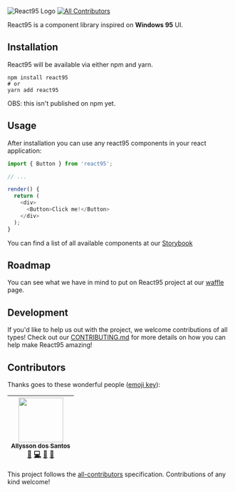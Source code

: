 ![React95 Logo](https://github.com/React95/React95/blob/master/assets/React95-clouds.png)
[![All Contributors](https://img.shields.io/badge/all_contributors-1-orange.svg?style=flat-square)](#contributors)

React95 is a component library inspired on **Windows 95** UI.

## Installation

React95 will be available via either npm and yarn.
```shell
npm install react95
# or
yarn add react95
```

OBS: this isn't published on npm yet.

## Usage

After installation you can use any react95 components in your react application:

```js
import { Button } from 'react95';

// ...

render() {
  return (
    <div>
      <Button>Click me!</Button>
    </div>
  );
}
```

You can find a list of all available components at our [Storybook](https://react95.github.io/React95/)

## Roadmap

You can see what we have in mind to put on React95 project at our [waffle](https://waffle.io/React95/React95) page.

## Development

If you'd like to help us out with the project, we welcome contributions of all types! Check out our [CONTRIBUTING.md](CONTRIBUTING.md) for more details on how you can help make React95 amazing!

## Contributors

Thanks goes to these wonderful people ([emoji key](https://github.com/kentcdodds/all-contributors#emoji-key)):

<!-- ALL-CONTRIBUTORS-LIST:START - Do not remove or modify this section -->
<!-- prettier-ignore -->
| [<img src="https://avatars1.githubusercontent.com/u/13424727?v=4" width="100px;"/><br /><sub><b>Allysson dos Santos</b></sub>](https://allysson.me/)<br />[📖](https://github.com/React95/React95/commits?author=allyssonsantos "Documentation") [💻](https://github.com/React95/React95/commits?author=allyssonsantos "Code") [🤔](#ideas-allyssonsantos "Ideas, Planning, & Feedback") [👀](#review-allyssonsantos "Reviewed Pull Requests") |
| :---: |
<!-- ALL-CONTRIBUTORS-LIST:END -->

This project follows the [all-contributors](https://github.com/kentcdodds/all-contributors) specification. Contributions of any kind welcome!
